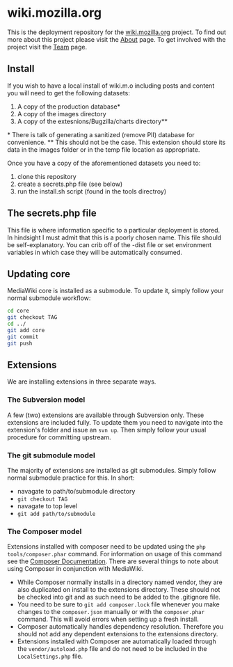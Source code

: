 wiki.mozilla.org
================

This is the deployment repository for the [wiki.mozilla.org](https://wiki-dev.allizom.org) project. To find out more about this project please visit the [About](https://wiki-dev.allizom.org/MozillaWiki:About) page. To get involved with the project visit the [Team](https://wiki-dev.allizom.org/MozillaWiki:Team) page.

## Install
If you wish to have a local install of wiki.m.o including posts and content you will need to get the following datasets:

1. A copy of the production database*
2. A copy of the images directory
3. A copy of the extesnions/Bugzilla/charts directory**

\* There is talk of generating a sanitized (remove PII) database for convenience.
** This should not be the case. This extension should store its data in the images folder or in the temp file location as appropriate.

Once you have a copy of the aforementioned datasets you need to:

1. clone this repository
2. create a secrets.php file (see below)
3. run the install.sh script (found in the tools directroy)

## The secrets.php file
This file is where information specific to a particular deployment is stored. In hindsight I must admit that this is a poorly chosen name. This file should be self-explanatory. You can crib off of the -dist file or set environment variables in which case they will be automatically consumed.

## Updating core
MediaWiki core is installed as a submodule. To update it, simply follow your normal submodule workflow:
```bash
cd core
git checkout TAG
cd ../
git add core
git commit
git push
```

## Extensions
We are installing extensions in three separate ways.
### The Subversion model
A few (two) extensions are available through Subversion only. These extensions are included fully. To update them you need to navigate into the extension's folder and issue an `svn up`. Then simply follow your usual procedure for committing upstream.
### The git submodule model
The majority of extensions are installed as git submodules. Simply follow normal submodule practice for this. In short:
- navagate to path/to/submodule directory
- `git checkout TAG`
- navagate to top level
- `git add path/to/submodule`

### The Composer model
Extensions installed with composer need to be updated using the `php tools/composer.phar` command. For information on usage of this command see the [Composer Documentation](https://getcomposer.org/doc/). There are several things to note about using Composer in conjunction with MediaWiki.
- While Composer normally installs in a directory named vendor, they are also duplicated on install to the extensions directory. These should not be checked into git and as such need to be added to the .gitignore file.
- You need to be sure to `git add composer.lock` file whenever you make changes to the `composer.json` manually or with the `composer.phar` command. This will avoid errors when setting up a fresh install.
- Composer automatically handles dependency resolution. Therefore you should not add any dependent extensions to the extensions directory.
- Extensions installed with Composer are automatically loaded through the `vendor/autoload.php` file and do not need to be included in the `LocalSettings.php` file.


